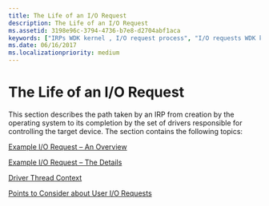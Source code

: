 ```yaml
---
title: The Life of an I/O Request
description: The Life of an I/O Request
ms.assetid: 3198e96c-3794-4736-b7e8-d2704abf1aca
keywords: ["IRPs WDK kernel , I/O request process", "I/O requests WDK kernel", "protected subsystems WDK kernel", "subsystem I/O request process WDK kernel", "user I/O requests WDK kernel"]
ms.date: 06/16/2017
ms.localizationpriority: medium
---
```


# The Life of an I/O Request





This section describes the path taken by an IRP from creation by the operating system to its completion by the set of drivers responsible for controlling the target device. The section contains the following topics:

[Example I/O Request – An Overview](example-i-o-request---an-overview.md)

[Example I/O Request – The Details](example-i-o-request---the-details.md)

[Driver Thread Context](driver-thread-context.md)

[Points to Consider about User I/O Requests](points-to-consider-about-user-i-o-requests.md)

 

 




